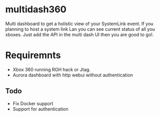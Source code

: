 # multidash360
Multi dashboard to get a holistic view of your SystemLink event. If you planning to host a system link Lan you can see current status of all you xboxes. Just add the API in the multi dash UI then you are good to go!.

# Requiremnts
* Xbox 360 running RGH hack or Jtag. 
* Aurora dashboard with http webui without authentication

## Todo ##
* Fix Docker support
* Support for authentication